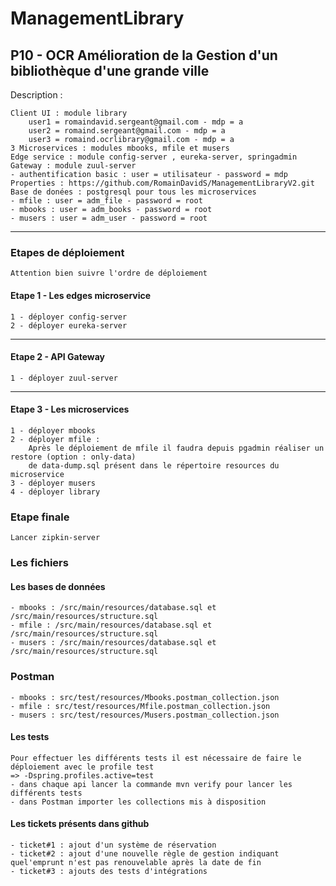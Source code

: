 # ManagementLibrary
P10 - OCR Amélioration de la Gestion d'un bibliothèque d'une grande ville 
---
Description :

    Client UI : module library
        user1 = romaindavid.sergeant@gmail.com - mdp = a 
        user2 = romaind.sergeant@gmail.com - mdp = a 
        user3 = romaind.ocrlibrary@gmail.com - mdp = a 
    3 Microservices : modules mbooks, mfile et musers
    Edge service : module config-server , eureka-server, springadmin
    Gateway : module zuul-server
    - authentification basic : user = utilisateur - password = mdp
    Properties : https://github.com/RomainDavidS/ManagementLibraryV2.git
    Base de donées : postgresql pour tous les microservices
    - mfile : user = adm_file - password = root
    - mbooks : user = adm_books - password = root
    - musers : user = adm_user - password = root   
    
---

### Etapes de déploiement

    Attention bien suivre l'ordre de déploiement

#### Etape 1 - Les edges microservice
    1 - déployer config-server
    2 - déployer eureka-server  
---
#### Etape 2 - API Gateway
    1 - déployer zuul-server
---
#### Etape 3 - Les microservices
    1 - déployer mbooks
    2 - déployer mfile :
        Après le déploiement de mfile il faudra depuis pgadmin réaliser un restore (option : only-data)
        de data-dump.sql présent dans le répertoire resources du microservice
    3 - déployer musers 
    4 - déployer library

### Etape finale
    Lancer zipkin-server
    
### Les fichiers
#### Les bases de données
    - mbooks : /src/main/resources/database.sql et  /src/main/resources/structure.sql
    - mfile : /src/main/resources/database.sql et  /src/main/resources/structure.sql
    - musers : /src/main/resources/database.sql et  /src/main/resources/structure.sql
### Postman
    - mbooks : src/test/resources/Mbooks.postman_collection.json
    - mfile : src/test/resources/Mfile.postman_collection.json
    - musers : src/test/resources/Musers.postman_collection.json
#### Les tests
    Pour effectuer les différents tests il est nécessaire de faire le déploiement avec le profile test
    => -Dspring.profiles.active=test
    - dans chaque api lancer la commande mvn verify pour lancer les différents tests
    - dans Postman importer les collections mis à disposition

#### Les tickets présents dans github
    - ticket#1 : ajout d'un système de réservation
    - ticket#2 : ajout d'une nouvelle règle de gestion indiquant quel'emprunt n'est pas renouvelable après la date de fin
    - ticket#3 : ajouts des tests d'intégrations
 
     




